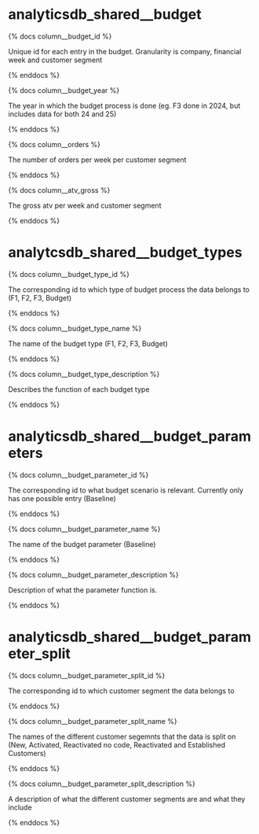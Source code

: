 # analyticsdb_shared__budget
{% docs column__budget_id %}

Unique id for each entry in the budget. Granularity is company, financial week and customer segment

{% enddocs %}

{% docs column__budget_year %}

The year in which the budget process is done (eg. F3 done in 2024, but includes data for both 24 and 25)

{% enddocs %}

{% docs column__orders %}

The number of orders per week per customer segment

{% enddocs %}

{% docs column__atv_gross %}

The gross atv per week and customer segment

{% enddocs %}

# analytcsdb_shared__budget_types

{% docs column__budget_type_id %}

The corresponding id to which type of budget process the data belongs to (F1, F2, F3, Budget)

{% enddocs %}

{% docs column__budget_type_name %}

The name of the budget type (F1, F2, F3, Budget)

{% enddocs %}

{% docs column__budget_type_description %}

Describes the function of each budget type

{% enddocs %}

# analyticsdb_shared__budget_parameters

{% docs column__budget_parameter_id %}

The corresponding id to what budget scenario is relevant. Currently only has one possible entry (Baseline)

{% enddocs %}

{% docs column__budget_parameter_name %}

The name of the budget parameter (Baseline)

{% enddocs %}

{% docs column__budget_parameter_description %}

Description of what the parameter function is.

{% enddocs %}

# analyticsdb_shared__budget_parameter_split

{% docs column__budget_parameter_split_id %}

The corresponding id to which customer segment the data belongs to

{% enddocs %}

{% docs column__budget_parameter_split_name %}

The names of the different customer segemnts that the data is split on (New, Activated, Reactivated no code, Reactivated and Established Customers)

{% enddocs %}

{% docs column__budget_parameter_split_description %}

A description of what the different customer segments are and what they include

{% enddocs %}